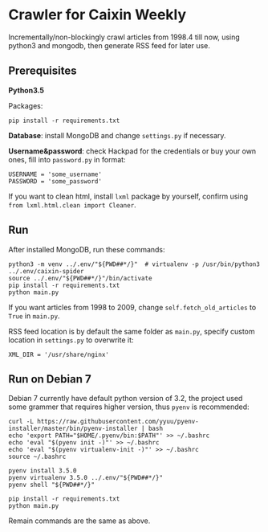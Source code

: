# Crawler for Caixin Weekly

Incrementally/non-blockingly crawl articles from 1998.4 till now, using python3 and mongodb, then generate RSS feed for later use.

## Prerequisites

**Python3.5**

Packages:

    pip install -r requirements.txt

**Database**: install MongoDB and change `settings.py` if necessary.

**Username\&password**: check Hackpad for the credentials or buy your own ones, fill into `password.py` in format:

    USERNAME = 'some_username'
    PASSWORD = 'some_password'

If you want to clean html, install `lxml` package by yourself, confirm using `from lxml.html.clean import Cleaner`.

## Run

After installed MongoDB, run these commands:

    python3 -m venv ../.env/"${PWD##*/}"  # virtualenv -p /usr/bin/python3 ../.env/caixin-spider
    source ../.env/"${PWD##*/}"/bin/activate
    pip install -r requirements.txt
    python main.py

If you want articles from 1998 to 2009, change `self.fetch_old_articles` to `True` in `main.py`.

RSS feed location is by default the same folder as `main.py`, specify custom location in `settings.py` to overwrite it:

    XML_DIR = '/usr/share/nginx'

## Run on Debian 7

Debian 7 currently have default python version of 3.2, the project used some grammer that requires higher version, thus `pyenv` is recommended:

    curl -L https://raw.githubusercontent.com/yyuu/pyenv-installer/master/bin/pyenv-installer | bash
    echo 'export PATH="$HOME/.pyenv/bin:$PATH"' >> ~/.bashrc
    echo 'eval "$(pyenv init -)"' >> ~/.bashrc
    echo 'eval "$(pyenv virtualenv-init -)"' >> ~/.bashrc
    source ~/.bashrc

    pyenv install 3.5.0
    pyenv virtualenv 3.5.0 ../.env/"${PWD##*/}"
    pyenv shell "${PWD##*/}"

    pip install -r requirements.txt
    python main.py

Remain commands are the same as above.

